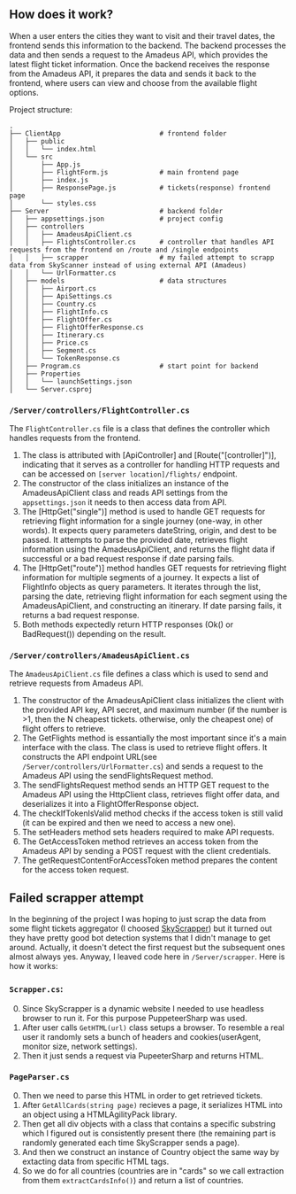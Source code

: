## How does it work?
When a user enters the cities they want to visit and their travel dates, the frontend sends this information to the backend. The backend processes the data and then sends a request to the Amadeus API, which provides the latest flight ticket information. Once the backend receives the response from the Amadeus API, it prepares the data and sends it back to the frontend, where users can view and choose from the available flight options. 

Project structure:
```
.
├── ClientApp                         # frontend folder
│   ├── public
│   │   └── index.html
│   └── src
│       ├── App.js
│       ├── FlightForm.js             # main frontend page
│       ├── index.js
│       ├── ResponsePage.js           # tickets(response) frontend page
│       └── styles.css
├── Server                            # backend folder
│   ├── appsettings.json              # project config
│   ├── controllers
│   │   ├── AmadeusApiClient.cs
│   │   ├── FlightsController.cs      # controller that handles API requests from the frontend on /route and /single endpoints
│   │   ├── scrapper                  # my failed attempt to scrapp data from SkyScanner instead of using external API (Amadeus)
│   │   └── UrlFormatter.cs
│   ├── models                        # data structures
│   │   ├── Airport.cs
│   │   ├── ApiSettings.cs
│   │   ├── Country.cs
│   │   ├── FlightInfo.cs
│   │   ├── FlightOffer.cs
│   │   ├── FlightOfferResponse.cs
│   │   ├── Itinerary.cs
│   │   ├── Price.cs
│   │   ├── Segment.cs
│   │   └── TokenResponse.cs
│   ├── Program.cs                    # start point for backend
│   ├── Properties
│   │   └── launchSettings.json
│   └── Server.csproj
```
### `/Server/controllers/FlightController.cs`
The `FlightController.cs` file is a class that defines the controller which handles requests from the frontend.

1. The class is attributed with [ApiController] and [Route("[controller]")], indicating that it serves as a controller for handling HTTP requests and can be accessed on `[server location]/flights/` endpoint.
2. The constructor of the class initializes an instance of the AmadeusApiClient class and reads API settings from the `appsettings.json` it needs to then access data from API.
3. The [HttpGet("single")] method is used to handle GET requests for retrieving flight information for a single journey (one-way, in other words). It expects query parameters dateString, origin, and dest to be passed. It attempts to parse the provided date, retrieves flight information using the AmadeusApiClient, and returns the flight data if successful or a bad request response if date parsing fails.
4. The [HttpGet("route")] method handles GET requests for retrieving flight information for multiple segments of a journey. It expects a list of FlightInfo objects as query parameters. It iterates through the list, parsing the date, retrieving flight information for each segment using the AmadeusApiClient, and constructing an itinerary. If date parsing fails, it returns a bad request response.
5. Both methods expectedly return HTTP responses (Ok() or BadRequest()) depending on the result.

### `/Server/controllers/AmadeusApiClient.cs`
The `AmadeusApiClient.cs` file defines a class which is used to send and retrieve requests from Amadeus API.

1. The constructor of the AmadeusApiClient class initializes the client with the provided API key, API secret, and maximum number (if the number is >1, then the N cheapest tickets. otherwise, only the cheapest one) of flight offers to retrieve.
2. The GetFlights method is essantially the most important since it's a main interface with the class. The class is used to retrieve flight offers. It constructs the API endpoint URL(see `/Server/controllers/UrlFormatter.cs`)  and sends a request to the Amadeus API using the sendFlightsRequest method.
3. The sendFlightsRequest method sends an HTTP GET request to the Amadeus API using the HttpClient class, retrieves flight offer data, and deserializes it into a FlightOfferResponse object.
4. The checkIfTokenIsValid method checks if the access token is still valid (it can be expired and then we need to access a new one).
5. The setHeaders method sets headers required to make API requests.
6. The GetAccessToken method retrieves an access token from the Amadeus API by sending a POST request with the client credentials.
7. The getRequestContentForAccessToken method prepares the content for the access token request.


## Failed scrapper attempt
In the beginning of the project I was hoping to just scrap the data from some flight tickets aggregator (I choosed [SkyScrapper](https://www.skyscrapper.com/)) but it turned out they have pretty good bot detection systems that I didn't manage to get around. Actually, it doesn't detect the first request but the subsequent ones almost always yes. Anyway, I leaved code here in `/Server/scrapper`. Here is how it works: 
### `Scrapper.cs`:
0. Since SkyScrapper is a dynamic website I needed to use headless browser to run it. For this purpose PuppeteerSharp was used. 
1. After user calls `GetHTML(url)` class setups a browser. To resemble a real user it randomly sets a bunch of headers and cookies(userAgent, monitor size, network settings).
2. Then it just sends a request via PupeeterSharp and returns HTML.

### `PageParser.cs`
0. Then we need to parse this HTML in order to get retrieved tickets. 
1. After `GetAllCards(string page)` recieves a page, it serializes HTML into an object using a HTMLAgilityPack library.
2. Then get all div objects with a class that contains a specific substring which I figured out is consistently present there (the remaining part is randomly generated each time SkyScrapper sends a page).
3. And then we construct an instance of Country object the same way by extacting data from specific HTML tags.
4. So we do for all countries (countries are in "cards" so we call extraction from them `extractCardsInfo()`) and return a list of countries.